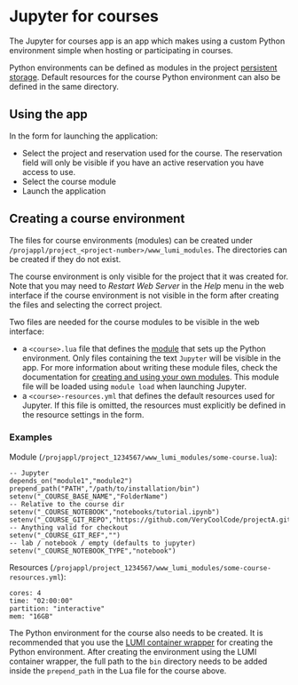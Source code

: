 # Jupyter for courses

The Jupyter for courses app is an app which makes using a custom
Python environment simple when hosting or participating in courses.

Python environments can be defined as modules in the project [persistent storage](../../../storage/#where-to-store-data).
Default resources for the course Python environment can also be defined in the same directory.

## Using the app
In the form for launching the application:

 - Select the project and reservation used for the course.
    The reservation field will only be visible if you have an active reservation you have access to use.
 - Select the course module
 - Launch the application

## Creating a course environment

The files for course environments (modules) can be created under `/projappl/project_<project-number>/www_lumi_modules`. 
The directories can be created if they do not exist.

The course environment is only visible for the project that it was created for.
Note that you may need to *Restart Web Server* in the *Help* menu in the web interface if the course
environment is not visible in the form after creating the files and selecting the correct project.

Two files are needed for the course modules to be visible in the web interface:

 - a `<course>.lua` file that defines the [module](../../lumi_env/Lmod_modules) that sets up the Python environment.
    Only files containing the text `Jupyter` will be visible in the app.
    For more information about writing these module files, check the documentation for [creating and using your own modules](../../lumi_env/Lmod_modules/#creating-and-using-your-own-modules).
    This module file will be loaded using `module load` when launching Jupyter.
 - a `<course>-resources.yml` that defines the default resources used for Jupyter.
    If this file is omitted, the resources must explicitly be defined in the resource settings in the form.

### Examples
Module (`/projappl/project_1234567/www_lumi_modules/some-course.lua`):
```
-- Jupyter
depends_on("module1","module2")
prepend_path("PATH","/path/to/installation/bin")
setenv("_COURSE_BASE_NAME","FolderName")
-- Relative to the course dir
setenv("_COURSE_NOTEBOOK","notebooks/tutorial.ipynb")
setenv("_COURSE_GIT_REPO","https://github.com/VeryCoolCode/projectA.git")
-- Anything valid for checkout
setenv("_COURSE_GIT_REF","")
-- lab / notebook / empty (defaults to jupyter)
setenv("_COURSE_NOTEBOOK_TYPE","notebook")
```
Resources (`/projappl/project_1234567/www_lumi_modules/some-course-resources.yml`):
```
cores: 4
time: "02:00:00"
partition: "interactive"
mem: "16GB"
```

The Python environment for the course also needs to be created.
It is recommended that you use the [LUMI container wrapper](../../../software/installing/container-wrapper) for creating the Python environment.
After creating the environment using the LUMI container wrapper, the full path to the `bin` directory needs to be added inside the `prepend_path` in the Lua file for the course above.
